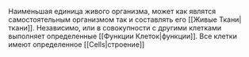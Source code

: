 Наименьшая единица живого организма, может как являтся самостоятельным организмом так и составлять его [[Живые Ткани|ткани]]. Независимо, или в совокупности с другими клетками выполняет определенные [[Функции Клеток|функции]]. Все клетки имеют определенное [[Cells|строение]]
